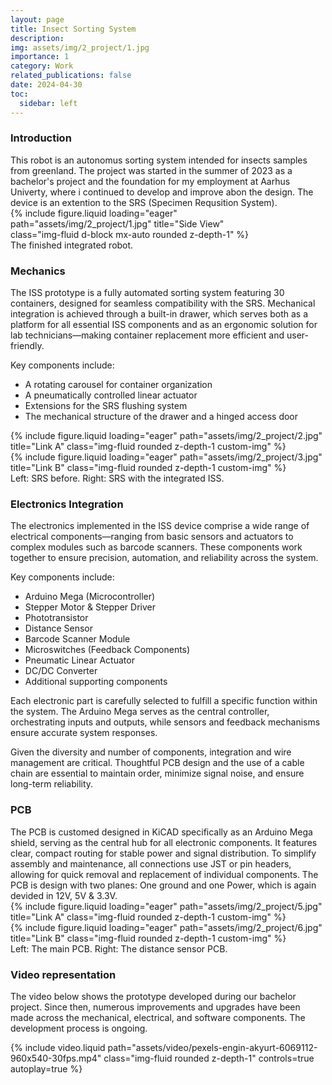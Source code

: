 ```yaml
---
layout: page
title: Insect Sorting System
description: 
img: assets/img/2_project/1.jpg
importance: 1
category: Work
related_publications: false
date: 2024-04-30
toc:
  sidebar: left
---
```


<h3>Introduction</h3>
This robot is an autonomus sorting system intended for insects samples from greenland. The project was started in the summer of 2023 as a bachelor's project and the foundation for my employment at Aarhus Univerty, where i continued to develop and improve abon the design. The device is an extention to the SRS (Specimen Requsition System).

<div class="row">
  <div class="col-sm mt-3 mt-md-0">
    <div class="mx-auto" style="max-width: 400px;">
      {% include figure.liquid loading="eager" path="assets/img/2_project/1.jpg" title="Side View" class="img-fluid d-block mx-auto rounded z-depth-1" %}
    </div>
  </div>
</div>
<div class="caption">
    The finished integrated robot.
</div>

<h3>Mechanics</h3>
The ISS prototype is a fully automated sorting system featuring 30 containers, designed for seamless compatibility with the SRS. Mechanical integration is achieved through a built-in drawer, which serves both as a platform for all essential ISS components and as an ergonomic solution for lab technicians—making container replacement more efficient and user-friendly.

Key components include:

- A rotating carousel for container organization
- A pneumatically controlled linear actuator
- Extensions for the SRS flushing system
- The mechanical structure of the drawer and a hinged access door

<div class="row">
    <div class="col-sm mt-3 mt-md-0">
        {% include figure.liquid loading="eager" path="assets/img/2_project/2.jpg" title="Link A" class="img-fluid rounded z-depth-1 custom-img" %}
    </div>
    <div class="col-sm mt-3 mt-md-0">
        {% include figure.liquid loading="eager" path="assets/img/2_project/3.jpg" title="Link B" class="img-fluid rounded z-depth-1 custom-img" %}
    </div>
</div>
<div class="caption">
    Left: SRS before. Right: SRS with the integrated ISS.
</div>


<h3>Electronics Integration</h3>
The electronics implemented in the ISS device comprise a wide range of electrical components—ranging from basic sensors and actuators to complex modules such as barcode scanners. These components work together to ensure precision, automation, and reliability across the system.

Key components include:

- Arduino Mega (Microcontroller)
- Stepper Motor & Stepper Driver
- Phototransistor
- Distance Sensor
- Barcode Scanner Module
- Microswitches (Feedback Components)
- Pneumatic Linear Actuator
- DC/DC Converter
- Additional supporting components

Each electronic part is carefully selected to fulfill a specific function within the system. The Arduino Mega serves as the central controller, orchestrating inputs and outputs, while sensors and feedback mechanisms ensure accurate system responses.

Given the diversity and number of components, integration and wire management are critical. Thoughtful PCB design and the use of a cable chain are essential to maintain order, minimize signal noise, and ensure long-term reliability.

<h3>PCB</h3>
The PCB is customed designed in KiCAD specifically as an Arduino Mega shield, serving as the central hub for all electronic components. It features clear, compact routing for stable power and signal distribution. To simplify assembly and maintenance, all connections use JST or pin headers, allowing for quick removal and replacement of individual components. The PCB is design with two planes: One ground and one Power, which is again devided in 12V, 5V & 3.3V.


<div class="row">
    <div class="col-sm mt-3 mt-md-0">
        {% include figure.liquid loading="eager" path="assets/img/2_project/5.jpg" title="Link A" class="img-fluid rounded z-depth-1 custom-img" %}
    </div>
    <div class="col-sm mt-3 mt-md-0">
        {% include figure.liquid loading="eager" path="assets/img/2_project/6.jpg" title="Link B" class="img-fluid rounded z-depth-1 custom-img" %}
    </div>
</div>
<div class="caption">
    Left: The main PCB. Right: The distance sensor PCB.
</div>


<h3>Video representation</h3>
The video below shows the prototype developed during our bachelor project. Since then, numerous improvements and upgrades have been made across the mechanical, electrical, and software components. The development process is ongoing.

{% include video.liquid path="assets/video/pexels-engin-akyurt-6069112-960x540-30fps.mp4" class="img-fluid rounded z-depth-1" controls=true autoplay=true %}

